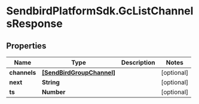 # SendbirdPlatformSdk.GcListChannelsResponse

## Properties

Name | Type | Description | Notes
------------ | ------------- | ------------- | -------------
**channels** | [**[SendBirdGroupChannel]**](SendBirdGroupChannel.md) |  | [optional] 
**next** | **String** |  | [optional] 
**ts** | **Number** |  | [optional] 



